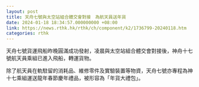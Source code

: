 ```yaml
---
layout: post
title: 天舟七號與太空站組合體交會對接　為航天員送年貨
date: 2024-01-18 18:34:57.000000000 +08:00
link: https://news.rthk.hk/rthk/ch/component/k2/1736799-20240118.htm
categories: rthk
---
```


天舟七號貨運飛船昨晚圓滿成功發射，凌晨與太空站組合體交會對接後，神舟十七號航天員乘組已進入飛船，轉運貨物。

除了航天員在軌駐留的消耗品、維修零件及實驗裝置等物資，天舟七號亦專程為神十七乘組運送龍年春節慶年禮品，被形容為「年貨大禮包」。
